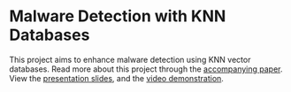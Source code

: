 # Malware Detection with KNN Databases

This project aims to enhance malware detection using KNN vector databases. Read more about this project through the [accompanying paper](https://github.com/qayyumayaan/hss-project/blob/main/Ayaan_Qayyum_Project_Report.pdf). View the [presentation slides](https://github.com/qayyumayaan/hss-project/blob/main/Ayaan_Qayyum_HSS_Project.pdf), and the [video demonstration](https://youtu.be/cPm150wexs0).
